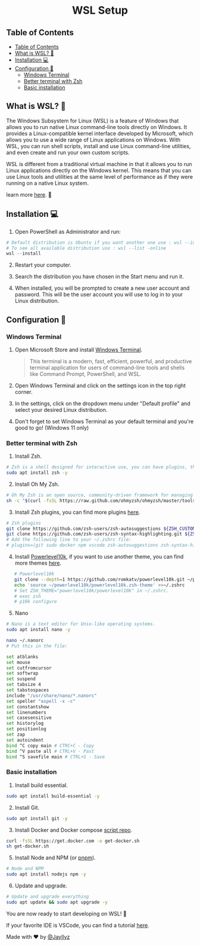 <h1 align="center"> WSL Setup</h1>

## Table of Contents

- [Table of Contents](#table-of-contents)
- [What is WSL? :thinking:](#what-is-wsl-thinking)
- [Installation :computer:](#installation-computer)
- [Configuration :wrench:](#configuration-wrench)
  - [Windows Terminal](#windows-terminal)
  - [Better terminal with Zsh](#better-terminal-with-zsh)
  - [Basic installation](#basic-installation)

## What is WSL? :thinking:

The Windows Subsystem for Linux (WSL) is a feature of Windows that allows you to run native Linux command-line tools directly on Windows. It provides a Linux-compatible kernel interface developed by Microsoft, which allows you to use a wide range of Linux applications on Windows. With WSL, you can run shell scripts, install and use Linux command-line utilities, and even create and run your own custom scripts.

WSL is different from a traditional virtual machine in that it allows you to run Linux applications directly on the Windows kernel. This means that you can use Linux tools and utilities at the same level of performance as if they were running on a native Linux system.

learn more [here](https://learn.microsoft.com/en-us/windows/wsl/about). :book:

## Installation :computer:

1. Open PowerShell as Administrator and run:

```powershell
# Default distribution is Ubuntu if you want another one use : wsl --install -d <Distribution name>
# To see all available distribution use : wsl --list -online
wsl --install
```

2. Restart your computer.

3. Search the distribution you have chosen in the Start menu and run it.

4. When installed, you will be prompted to create a new user account and password. This will be the user account you will use to log in to your Linux distribution.

## Configuration :wrench:

### Windows Terminal

1. Open Microsoft Store and install [Windows Terminal](https://apps.microsoft.com/store/detail/windows-terminal/9N0DX20HK701?hl=fr-fr&gl=fr&rtc=1).

   > This terminal is a modern, fast, efficient, powerful, and productive terminal application for users of command-line tools and shells like Command Prompt, PowerShell, and WSL.

2. Open Windows Terminal and click on the settings icon in the top right corner.

3. In the settings, click on the dropdown menu under "Default profile" and select your desired Linux distribution.

4. Don't forget to set Windows Terminal as your default terminal and you're good to go! (Windows 11 only)

### Better terminal with Zsh

1. Install Zsh.

```bash
# Zsh is a shell designed for interactive use, you can have plugins, themes, etc.
sudo apt install zsh -y
```

2. Install Oh My Zsh.

```bash
# Oh My Zsh is an open source, community-driven framework for managing your Zsh configuration.
sh -c "$(curl -fsSL https://raw.github.com/ohmyzsh/ohmyzsh/master/tools/install.sh)"
```

3. Install Zsh plugins, you can find more plugins [here](https://github.com/ohmyzsh/ohmyzsh/wiki/Plugins).

```bash
# Zsh plugins
git clone https://github.com/zsh-users/zsh-autosuggestions ${ZSH_CUSTOM:-~/.oh-my-zsh/custom}/plugins/zsh-autosuggestions
git clone https://github.com/zsh-users/zsh-syntax-highlighting.git ${ZSH_CUSTOM:-~/.oh-my-zsh/custom}/plugins/zsh-syntax-highlighting
# Add the following line to your ~/.zshrc file:
# plugins=(git sudo docker npm vscode zsh-autosuggestions zsh-syntax-highlighting)
```

4. Install [Powerlevel10k](https://github.com/romkatv/powerlevel10k), if you want to use another theme, you can find more themes [here](https://github.com/ohmyzsh/ohmyzsh/wiki/Themes).

```bash
   # Powerlevel10k
   git clone --depth=1 https://github.com/romkatv/powerlevel10k.git ~/powerlevel10k
   echo 'source ~/powerlevel10k/powerlevel10k.zsh-theme' >>~/.zshrc
   # Set ZSH_THEME="powerlevel10k/powerlevel10k" in ~/.zshrc.
   # exec zsh
   # p10k configure
```

5. Nano

```bash
# Nano is a text editor for Unix-like operating systems.
sudo apt install nano -y

nano ~/.nanorc
# Put this in the file:

set atblanks
set mouse
set cutfromcursor
set softwrap
set suspend
set tabsize 4
set tabstospaces
include "/usr/share/nano/*.nanorc"
set speller "aspell -x -c"
set constantshow
set linenumbers
set casesensitive
set historylog
set positionlog
set zap
set autoindent
bind ^C copy main # CTRC+C - Copy
bind ^V paste all # CTRL+V - Past
bind ^S savefile main # CTRL+S - Save
```

### Basic installation

1. Install build essential.

```bash
sudo apt install build-essential -y
```

2. Install Git.

```bash
sudo apt install git -y
```

3. Install Docker and Docker compose [script repo](https://github.com/docker/docker-install).
```bash
curl -fsSL https://get.docker.com -o get-docker.sh
sh get-docker.sh
```

5. Install Node and NPM (or [pnpm](https://pnpm.io/installation)).

```bash
# Node and NPM
sudo apt install nodejs npm -y
```

6. Update and upgrade.

```bash
# Update and upgrade everything
sudo apt update && sudo apt upgrade -y
```

You are now ready to start developing on WSL! :tada:

If your favorite IDE is VSCode, you can find a tutorial [here](https://code.visualstudio.com/docs/remote/wsl).

Made with :heart: by [@Jayllyz](https://github.com/Jayllyz)
